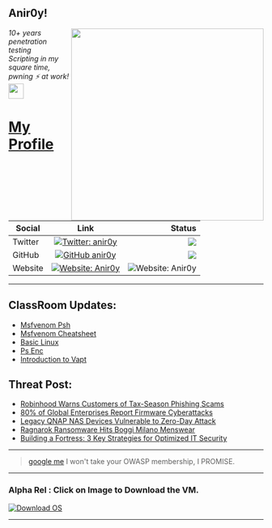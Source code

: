 <h2>Anir0y!</h2>
<img align='right' src="https://github-readme-stats.vercel.app/api?username=anir0y&show_icons=true&theme=dark" width="380">
<p><em>10+ years penetration testing<br>
  Scripting in my square time, pwning ⚡ at work!<img src="https://media.giphy.com/media/WUlplcMpOCEmTGBtBW/giphy.gif" width="30"> 
</em></p>



# [My Profile](https://anir0y.in/refer=githubreadme)

| Social   |      Link      | Status|
|----------|:-------------:|--:|
| Twitter |  [![Twitter: anir0y](https://img.shields.io/twitter/follow/anir0y?label=Follow%20me&style=plastic)](https://twitter.com/anir0y)| ![](https://img.shields.io/badge/Status-Online-blue)|
| GitHub |    [![GitHub anir0y](https://img.shields.io/github/followers/anir0y?label=Fork%20me&style=plastic)](https://github.com/anir0y)   | ![](https://img.shields.io/badge/Status-Online-blue)|
| Website |    [![Website: Anir0y](https://img.shields.io/badge/Website-anir0y.in-blue?style=flat-square&logo=google-chrome)](anir0y.in)    |  ![Website: Anir0y](https://img.shields.io/website?down_color=red&down_message=Server%20is%20Dead&style=flat-square&up_color=green&up_message=Online&url=https%3A%2F%2Fanir0y.in) |

---

## ClassRoom Updates:

<!-- CLASS:START -->
- [Msfvenom Psh](https://classroom.anir0y.in/post/msfvenom-psh/)
- [Msfvenom Cheatsheet](https://classroom.anir0y.in/post/msfvenom-cheatsheet/)
- [Basic Linux](https://classroom.anir0y.in/post/excelr-basic-linux/)
- [Ps Enc](https://classroom.anir0y.in/post/ps-enc/)
- [Introduction to Vapt](https://classroom.anir0y.in/post/intro-vapt/)
<!-- CLASS:END -->

## Threat Post:

<!-- THREAT:START -->
- [Robinhood Warns Customers of Tax-Season Phishing Scams](https://threatpost.com/robinhood-warns-customers-of-tax-season-phishing-scams/165180/)
- [80% of Global Enterprises Report Firmware Cyberattacks](https://threatpost.com/enterprises-firmware-cyberattacks/165174/)
- [Legacy QNAP NAS Devices Vulnerable to Zero-Day Attack](https://threatpost.com/qnap-nas-devices-zero-day-attack/165165/)
- [Ragnarok Ransomware Hits Boggi Milano Menswear](https://threatpost.com/ragnarok-ransomware-boggi-milano-menswear/165161/)
- [Building a Fortress: 3 Key Strategies for Optimized IT Security](https://threatpost.com/key-strategies-optimized-it-security/165157/)
<!-- THREAT:END -->
---


> [google me](https://google.com/search?q=@anir0y) I won't take your OWASP membership, I PROMISE. 

---
### Alpha Rel : Click on Image to Download the VM.
[![Download OS](https://i.imgur.com/4RUjCIA.png)](https://sourceforge.net/projects/classroom-os/files/latest/download)

---

